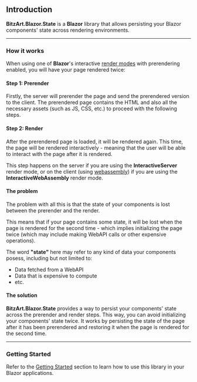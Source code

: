 ## Introduction

**BitzArt.Blazor.State** is a **Blazor** library that allows persisting your Blazor components' state across rendering environments.

---

### How it works

When using one of **Blazor**'s interactive [render modes](https://learn.microsoft.com/en-us/aspnet/core/blazor/components/render-modes) with prerendering enabled, you will have your page rendered twice:

#### Step 1: Prerender

Firstly, the server will prerender the page and send the prerendered version to the client. The prerendered page contains the HTML and also all the necessary assets (such as JS, CSS, etc.) to proceed with the following steps.

#### Step 2: Render

After the prerendered page is loaded, it will be rendered again. This time, the page will be rendered interactively - meaning that the user will be able to interact with the page after it is rendered.

This step happens on the server if you are using the **InteractiveServer** render mode, or on the client (using [webassembly](https://webassembly.org/)) if you are using the **InteractiveWebAssembly** render mode.

#### The problem

The problem with all this is that the state of your components is lost between the prerender and the render.

This means that if your page contains some state, it will be lost when the page is rendered for the second time - which implies initializing the page twice (which may include making WebAPI calls or other expensive operations).

The word **"state"** here may refer to any kind of data your components posess, including but not limited to:
- Data fetched from a WebAPI
- Data that is expensive to compute
- etc.

#### The solution

**BitzArt.Blazor.State** provides a way to persist your components' state across the prerender and render steps. This way, you can avoid initializing your components' state twice. It works by persisting the state of the page after it has been prerendered and restoring it when the page is rendered for the second time.

---

### Getting Started

Refer to the [Getting Started](02.getting-started.md) section to learn how to use this library in your Blazor applications.
